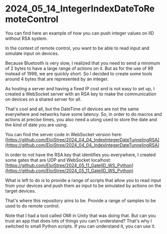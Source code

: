 # 2024_05_14_IntegerIndexDateToRemoteControl

You can find here an example of how you can push integer values on IID without RSA system.

In the context of remote control, you want to be able to read input and simulate input on devices.

Because Bluetooth is very slow, I realized that you need to send a minimum of 2 bytes to have a large range of actions on it. But as for the use of 99 instead of 1999, we are quickly short. So I decided to create some tools around 4 bytes that are represented by an integer.

As hosting a server and having a fixed IP cost and is not easy to set up, I created a WebSocket server with an RSA key to make the communication on devices on a shared server for all.

That's cool and all, but the DateTime of devices are not the same everywhere and networks have some latency. So, in order to do macros and actions at precise times, you also need a ulong used to store the date and the kind of date you are using.

You can find the server code in WebSocket version here: [https://github.com/EloiStree/2024_04_04_IndexIntegerDateTunnelingRSA](https://github.com/EloiStree/2024_04_04_IndexIntegerDateTunnelingRSA)

In order to not have the RSA key that identifies you everywhere, I created some gates that are UDP and WebSocket localhost: [https://github.com/EloiStree/2024_05_11_GateIID_WS_Python](https://github.com/EloiStree/2024_05_11_GateIID_WS_Python)

What is left to do is to provide a range of scripts that allow you to read input from your devices and push them as input to be simulated by actions on the target devices.

That's where this repository aims to be. Provide a range of samples to be used to do remote control.

Note that I had a tool called OMI in Unity that was doing that. But can you trust an app that does lots of things you can't understand? That's why I switched to small Python scripts. If you can understand it, you can use it.
